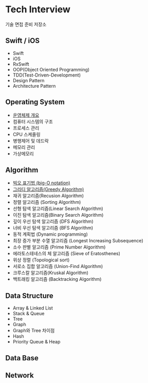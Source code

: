 # Tech Interview
기술 면접 준비 저장소  
    
## Swift / iOS
- Swift
- iOS
- RxSwift
- OOP(Object Oriented Programming)
- TDD(Test-Driven-Development)
- Design Pattern
- Architecture Pattern

## Operating System
- [운영체제 개요](https://github.com/KiHyunJang/Tech_Interview/blob/main/Operating_System/운영체제의%20개요.md)
- 컴퓨터 시스템의 구조
- 프로세스 관리
- CPU 스케줄링
- 병행제어 및 데드락
- 메모리 관리
- 가상메모리

## Algorithm
- [빅오 표기법 (big-O notation)](https://github.com/KiHyunJang/Tech_Interview/blob/main/Algorithm/big-O%20notation.md)
- [그리디 알고리즘(Greedy Algorithm)](https://github.com/KiHyunJang/Tech_Interview/blob/main/Algorithm/Greedy%20Algorithm.md)
- 재귀 알고리즘(Recusion Algorithm)
- 정렬 알고리즘 (Sorting Algorithm)
- 선형 탐색 알고리즘(Linear Search Algorithm)
- 이진 탐색 알고리즘(Binary Search Algorithm)
- 깊이 우선 탐색 알고리즘 (DFS Algorithm)
- 너비 우선 탐색 알고리즘 (BFS Algorithm)
- 동적 계획법 (Dynamic programming)
- 최장 증가 부분 수열 알고리즘 (Longest Increasing Subsequence)
- 소수 판별 알고리즘 (Prime Number Algorithm)
- 에라토스테네스의 체 알고리즘 (Sieve of Eratosthenes)
- 위상 정렬 (Topological sort)
- 서로소 집합 알고리즘 (Union-Find Algorithm)
- 크루스칼 알고리즘(Kruskal Algorithm)
- 백트래킹 알고리즘 (Backtracking Algorithm)

## Data Structure
- Array & Linked List
- Stack & Queue
- Tree
- Graph
- Graph와 Tree 차이점
- Hash
- Priority Queue & Heap

## Data Base

## Network

